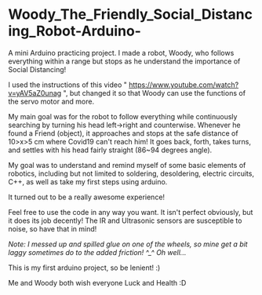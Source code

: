 # Woody_The_Friendly_Social_Distancing_Robot-Arduino-

A mini Arduino practicing project. I made a robot, Woody, who follows everything within a range but stops as 
he understand the importance of Social Distancing!

I used the instructions of this video " https://www.youtube.com/watch?v=yAV5aZ0unag ", but changed it so that Woody can use 
the functions of the servo motor and more.

My main goal was for the robot to follow everything while continuously searching by turning his head left->right and counterwise. 
Whenever he found a Friend (object), it approaches and stops at the safe distance of 10>x>5 cm where Covid19 can't reach him!
It goes back, forth, takes turns, and settles with his head fairly straight (86~94 degrees angle).

My goal was to understand and remind myself of some basic elements of robotics, including but not limited to 
soldering, desoldering, electric circuits, C++, as well as take my first steps using arduino.

It turned out to be a really awesome experience!

Feel free to use the code in any way you want. It isn't perfect obviously, but it does its job decently!
The IR and Ultrasonic sensors are susceptible to noise, so have that in mind!

*Note: I messed up and spilled glue on one of the wheels, so mine get a bit laggy sometimes do to the added friction! ^_^ Oh well...*

This is my first arduino project, so be lenient! :)

Me and Woody both wish everyone Luck and Health :D
